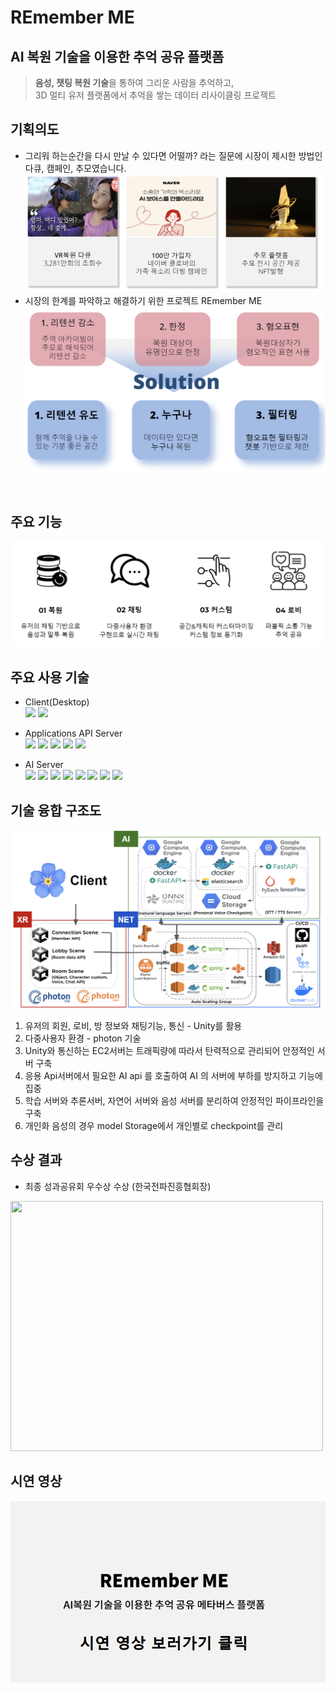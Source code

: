 # REmember ME
## AI 복원 기술을 이용한 추억 공유 플랫폼
> <b>음성, 챗팅 복원 기술</b>을 통하여 그리운 사람을 추억하고, <br>3D 멀티 유저 플랫폼에서 
추억을 쌓는 데이터 리사이클링 프로젝트 

## 기획의도
- 그리워 하는순간을 다시 만날 수 있다면 어떨까? 라는 질문에 시장이 제시한 방법인 다큐, 캠페인, 추모였습니다.
![planing intention](https://github.com/Team-Remember/.github/blob/main/img/planing%20intention.png)
- 시장의 한계를 파악하고 해결하기 위한 프로젝트 REmember ME
![solution](https://github.com/Team-Remember/.github/blob/main/img/solution.png)
<br>

## 주요 기능
![main function](https://github.com/Team-Remember/.github/blob/main/img/main%20function.png)

## 주요 사용 기술
- Client(Desktop)<br>
<img src="https://img.shields.io/badge/Unity-000?style=for-the-badge&logo=unity&logoColor=white"> <img src="https://img.shields.io/badge/photon-000?style=for-the-badge&logo=Unity&logoColor=white">


- Applications API Server<br>
<img src="https://img.shields.io/badge/AWS-232F3E?style=for-the-badge&logo=AmazonAWS&logoColor=white"> <img src="https://img.shields.io/badge/Amazon S3-569A31?style=for-the-badge&logo=Amazon s3&logoColor=white"> <img src="https://img.shields.io/badge/Amazon RDS-527FFF?style=for-the-badge&logo=Amazon RDS&logoColor=white"> <img src="https://img.shields.io/badge/Docker-2496ED?style=for-the-badge&logo=Docker&logoColor=white"> <img src="https://img.shields.io/badge/spring-6DB33F?style=for-the-badge&logo=spring&logoColor=white">

- AI Server<br>
<img src="https://img.shields.io/badge/Google Compute Engine-4285F4?style=for-the-badge&logo=Google Cloud&logoColor=white"> <img src="https://img.shields.io/badge/Google Cloud storage-4285F4?style=for-the-badge&logo=Google Cloud&logoColor=white"> <img src="https://img.shields.io/badge/Docker-2496ED?style=for-the-badge&logo=Docker&logoColor=white"> <img src="https://img.shields.io/badge/ONNX Runtime-005CED?style=for-the-badge&logo=ONNX&logoColor=white"> <img src="https://img.shields.io/badge/FastAPI-009688?style=for-the-badge&logo=FastAPI&logoColor=white"> <img src="https://img.shields.io/badge/elasticsearch-005571?style=for-the-badge&logo=elasticsearch&logoColor=white"> <img src="https://img.shields.io/badge/pytorch-EE4C2C?style=for-the-badge&logo=pytorch&logoColor=white"> <img src="https://img.shields.io/badge/TensorFlow-FF6F00?style=for-the-badge&logo=TensorFlow&logoColor=white">


## 기술 융합 구조도
![technology structure](https://github.com/Team-Remember/.github/blob/main/img/technology%20convergence%20structure%20diagram.png)
1. 유저의 회원, 로비, 방 정보와 채팅기능, 통신 - Unity를 활용
2. 다중사용자 환경 - photon 기술
3. Unity와 통신하는 EC2서버는 트래픽량에 따라서 탄력적으로 관리되어 안정적인 서버 구축
4. 응용 Api서버에서 필요한 AI api 를 호출하여 AI 의 서버에 부하를 방지하고 기능에 집중
5. 학습 서버와 추론서버, 자연어 서버와 음성 서버를 분리하여 안정적인 파이프라인을 구축 
6. 개인화 음성의 경우 model Storage에서 개인별로 checkpoint를 관리

## 수상 결과
- 최종 성과공유회 우수상 수상 (한국전파진흥협회장)

<img src="https://github.com/Team-Remember/.github/blob/main/img/reward.jpg" width="500" height="400"/><br>
## 시연 영상
[![REmember ME 시연 영상](https://github.com/Team-Remember/.github/blob/main/img/youtube%20link.png)](https://youtu.be/0zYosRkKpBA?t=0s) 